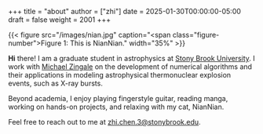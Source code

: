 +++
title = "about"
author = ["zhi"]
date = 2025-01-30T00:00:00-05:00
draft = false
weight = 2001
+++

{{< figure src="/images/nian.jpg" caption="<span class=\"figure-number\">Figure 1: </span>This is NianNian." width="35%" >}}

**Hi** there! I am a graduate student in astrophysics at [Stony Brook University](https://www.stonybrook.edu/commcms/grad-physics-astronomy/).
I work with [Michael Zingale](https://zingale.github.io/) on the development of numerical algorithms and their applications
in modeling astrophysical thermonuclear explosion events, such as X-ray bursts.

Beyond academia, I enjoy playing fingerstyle guitar, reading manga,
working on hands-on projects, and relaxing with my cat, NianNian.

Feel free to reach out to me at zhi.chen.3@stonybrook.edu.
